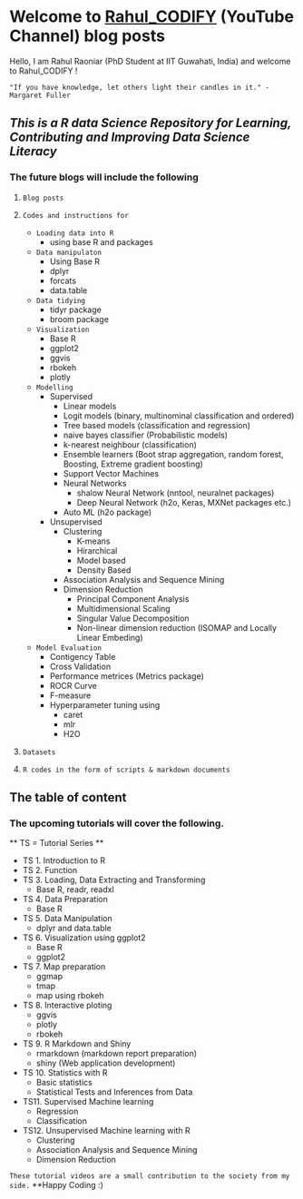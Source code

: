 # Welcome to [Rahul_CODIFY](https://www.youtube.com/channel/UCO4nlQjNTn15HFFNpOVUotg) (YouTube Channel) blog posts


Hello, I am Rahul Raoniar (PhD Student at IIT Guwahati, India) and welcome to Rahul_CODIFY ! 


`"If you have knowledge, let others light their candles in it." - Margaret Fuller` 


## *This is a R data Science Repository for Learning, Contributing and Improving Data Science Literacy*

### The future blogs will include the following

1. `Blog posts` 
2. `Codes and instructions for` 
   + `Loading data into R`
      + using base R and packages
   + `Data manipulaton`
      + Using Base R
      + dplyr
      + forcats
      + data.table
    + `Data tidying`
      + tidyr package
      + broom package
   + `Visualization`
      + Base R
      + ggplot2
      + ggvis
      + rbokeh
      + plotly
   + `Modelling`
      + Supervised
        + Linear models
        + Logit models (binary, multinominal classification and ordered)
        + Tree based models (classification and regression)
        + naive bayes classifier (Probabilistic models)
        + k-nearest neighbour (classification)
        + Ensemble learners (Boot strap aggregation, random forest, Boosting, Extreme gradient boosting)
        + Support Vector Machines
        + Neural Networks
           + shalow Neural Network (nntool, neuralnet packages)
           + Deep Neural Network (h2o, Keras, MXNet packages etc.)
        + Auto ML (h2o package)
      + Unsupervised
        + Clustering
          + K-means
          + Hirarchical
          + Model based
          + Density Based
        + Association Analysis and Sequence Mining
        + Dimension Reduction
          + Principal Component Analysis
          + Multidimensional Scaling
          + Singular Value Decomposition
          + Non-linear dimension reduction (ISOMAP and Locally Linear Embeding)
    + `Model Evaluation`
      + Contigency Table
      + Cross Validation
      + Performance metrices (Metrics package)
      + ROCR Curve
      + F-measure 
      + Hyperparameter tuning using
          + caret
          + mlr
          + H2O
      
3. `Datasets`
4. `R codes in the form of scripts & markdown documents` 


## The table of content

### The upcoming tutorials will cover the following. 

** TS = Tutorial Series **
* TS 1. Introduction to R 
* TS 2. Function 
* TS 3. Loading, Data Extracting and Transforming 
    + Base R, readr, readxl
* TS 4. Data Preparation 
    + Base R
* TS 5. Data Manipulation 
    + dplyr and data.table 
* TS 6. Visualization using ggplot2 
    + Base R
    + ggplot2
* TS 7. Map preparation
     + ggmap
     + tmap
     + map using rbokeh
* TS 8. Interactive ploting 
     + ggvis
     + plotly
     + rbokeh
* TS 9. R Markdown and Shiny 
     + rmarkdown (markdown report preparation)
     + shiny (Web application development)
* TS 10. Statistics with R 
     + Basic statistics
     + Statistical Tests and Inferences from Data
* TS11. Supervised Machine learning 
   + Regression
   + Classification 
* TS12. Unsupervised Machine learning with R
   + Clustering
   + Association Analysis and Sequence Mining
   + Dimension Reduction



`These tutorial videos are a small contribution to the society from my side.` **Happy Coding :)

